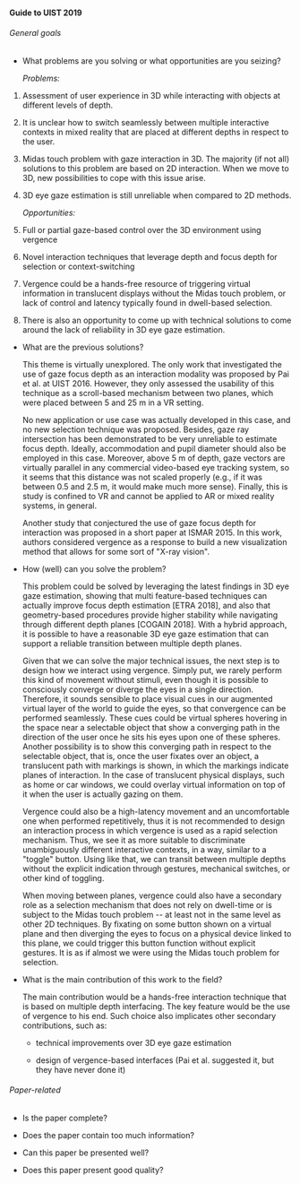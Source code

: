 #### Guide to UIST 2019

###### General goals

* What problems are you solving or what opportunities are you seizing?

  *Problems:*

 1. Assessment of user experience in 3D while interacting with objects at different levels of depth.

 2. It is unclear how to switch seamlessly between multiple interactive contexts in mixed reality that are placed at different depths in respect to the user.

 3. Midas touch problem with gaze interaction in 3D. The majority (if not all) solutions to this problem are based on 2D interaction. When we move to 3D, new possibilities to cope with this issue arise.

 4. 3D eye gaze estimation is still unreliable when compared to 2D methods.

    *Opportunities:*

 5. Full or partial gaze-based control over the 3D environment using vergence

 6. Novel interaction techniques that leverage depth and focus depth for selection or context-switching 

 7. Vergence could be a hands-free resource of triggering virtual information in translucent displays without the Midas touch problem, or lack of control and latency typically found in dwell-based selection.

 8. There is also an opportunity to come up with technical solutions to come around the lack of reliability in 3D eye gaze estimation.

    

* What are the previous solutions?

  This theme is virtually unexplored. The only work that investigated the use of gaze focus depth as an interaction modality was proposed by Pai et al. at UIST 2016. However, they only assessed the usability of this technique as a scroll-based mechanism between two planes, which were placed between 5 and 25 m in a VR setting. 

  No new application or use case was actually developed in this case, and no new selection technique was proposed. Besides, gaze ray intersection has been demonstrated to be very unreliable to estimate focus depth. Ideally, accommodation and pupil diameter should also be employed in this case. Moreover, above 5 m of depth, gaze vectors are virtually parallel in any commercial video-based eye tracking system, so it seems that this distance was not scaled properly (e.g., if it was between 0.5 and 2.5 m, it would make much more sense). Finally, this is study is confined to VR and cannot be applied to AR or mixed reality systems, in general.

  Another study that conjectured the use of gaze focus depth for interaction was proposed in a short paper at ISMAR 2015. In this work, authors considered vergence as a response to build a new visualization method that allows for some sort of "X-ray vision".

  

* How (well) can you solve the problem?

  This problem could be solved by leveraging the latest findings in 3D eye gaze estimation, showing that multi feature-based techniques can actually improve focus depth estimation [ETRA 2018], and also that geometry-based procedures provide higher stability while navigating through different depth planes [COGAIN 2018]. With a hybrid approach, it is possible to have a reasonable 3D eye gaze estimation that can support a reliable transition between multiple depth planes.

  Given that we can solve the major technical issues, the next step is to design how we interact using vergence. Simply put, we rarely perform this kind of movement without stimuli, even though it is possible to consciously converge or diverge the eyes in a single direction. Therefore, it sounds sensible to place visual cues in our augmented virtual layer of the world to guide the eyes, so that convergence can be performed seamlessly. These cues could be virtual spheres hovering in the space near a selectable object that show a converging path in the direction of the user once he sits his eyes upon one of these spheres. Another possibility is to show this converging path in respect to the selectable object, that is, once the user fixates over an object, a translucent path with markings is shown, in which the  markings indicate planes of interaction. In the case of translucent physical displays, such as home or car windows, we could overlay virtual information on top of it when the user is actually gazing on them. 

  Vergence could also be a high-latency movement and an uncomfortable one when performed repetitively, thus it is not recommended to design an interaction process in which vergence is used as a rapid selection mechanism. Thus, we see it as more suitable to discriminate unambiguously different interactive contexts, in a way, similar to a "toggle" button. Using like that, we can transit between multiple depths without the explicit indication through gestures, mechanical switches, or other kind of toggling.

  When moving between planes, vergence could also have a secondary role as a selection mechanism that does not rely on dwell-time or is subject to the Midas touch problem -- at least not in the same level as other 2D techniques. By fixating on some button shown on a virtual plane and then diverging the eyes to focus on a physical device linked to this plane, we could trigger this button function without explicit gestures. It is as if almost we were using the Midas touch problem for selection.

  

* What is the main contribution of this work to the field?

  The main contribution would be a hands-free interaction technique that is based on multiple depth interfacing. The key feature would be the use of vergence to his end. Such choice also implicates other secondary contributions, such as:

  * technical improvements over 3D eye gaze estimation

  * design of vergence-based interfaces (Pai et al. suggested it, but they have never done it)

    

###### Paper-related

* Is the paper complete?

* Does the paper contain too much information?

* Can this paper be presented well?

* Does this paper present good quality?

  